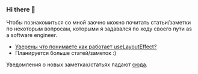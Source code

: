 ### Hi there 👋

Чтобы познакомиться со мной заочно можно почитать статьи/заметки по некоторым вопросам, которыми я задавался по ходу своего пути as a software engineer.

- [Уверены что понимаете как работает useLayoutEffect?](https://gist.github.com/kinda-neat/1d65872a5d2c2bf257bbc61c113039a7)
- Планируется больше статей/заметок :)

Уведомления о новых заметках/статьях падают [сюда](https://t.me/kinda_neat_sharing).
